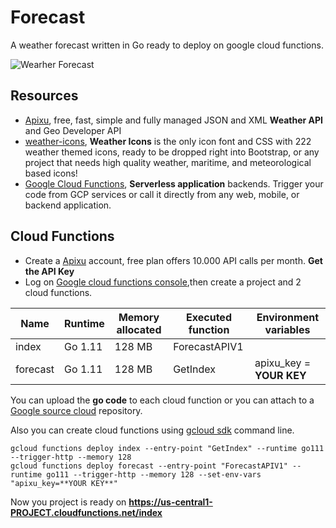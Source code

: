 # Forecast
A weather forecast written in Go ready to deploy on google cloud functions.

![Wearher Forecast](https://66.media.tumblr.com/2af2ae862c72fe07a1822becad3fced5/tumblr_inline_prpwbaW2QP1r3zk59_1280.png)

## Resources
- [Apixu](https://www.apixu.com/), free, fast, simple and fully managed JSON and XML **Weather API** and Geo Developer API
- [weather-icons](https://erikflowers.github.io/weather-icons/), **Weather Icons** is the only icon font and CSS with 222 weather themed icons, ready to be dropped right into Bootstrap, or any project that needs high quality weather, maritime, and meteorological based icons!
- [Google Cloud Functions](https://cloud.google.com/functions/docs/), **Serverless application** backends. Trigger your code from GCP services or call it directly from any web, mobile, or backend application.

## Cloud Functions
- Create a [Apixu](https://www.apixu.com/signup.aspx) account, free plan offers 10.000 API calls per month. **Get the API Key**
- Log on [Google cloud functions console](https://console.cloud.google.com/functions),then create a project and 2 cloud functions.

 Name    | Runtime | Memory allocated | Executed function | Environment variables    |
---------|---------|------------------|-------------------|--------------------------|
index    | Go 1.11 | 128 MB 	         | ForecastAPIV1     |                          |
forecast | Go 1.11 | 128 MB 	         | GetIndex          | apixu_key = **YOUR KEY** |

You can upload the **go code** to each cloud function or you can attach to a [Google source cloud](https://cloud.google.com/source-repositories/) repository.

Also you can create cloud functions using [gcloud sdk](https://cloud.google.com/sdk/) command line.
```
gcloud functions deploy index --entry-point "GetIndex" --runtime go111 --trigger-http --memory 128
gcloud functions deploy forecast --entry-point "ForecastAPIV1" --runtime go111 --trigger-http --memory 128 --set-env-vars "apixu_key=**YOUR KEY**"
```

Now you project is ready on **https://us-central1-PROJECT.cloudfunctions.net/index**


